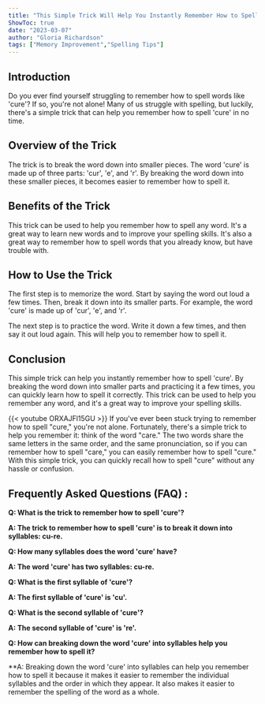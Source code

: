 ```yaml
---
title: "This Simple Trick Will Help You Instantly Remember How to Spell 'Cure'!"
ShowToc: true 
date: "2023-03-07"
author: "Gloria Richardson" 
tags: ["Memory Improvement","Spelling Tips"]
---
```

## Introduction

Do you ever find yourself struggling to remember how to spell words like 'cure'? If so, you're not alone! Many of us struggle with spelling, but luckily, there's a simple trick that can help you remember how to spell 'cure' in no time.

## Overview of the Trick

The trick is to break the word down into smaller pieces. The word 'cure' is made up of three parts: 'cur', 'e', and 'r'. By breaking the word down into these smaller pieces, it becomes easier to remember how to spell it. 

## Benefits of the Trick

This trick can be used to help you remember how to spell any word. It's a great way to learn new words and to improve your spelling skills. It's also a great way to remember how to spell words that you already know, but have trouble with.

## How to Use the Trick

The first step is to memorize the word. Start by saying the word out loud a few times. Then, break it down into its smaller parts. For example, the word 'cure' is made up of 'cur', 'e', and 'r'. 

The next step is to practice the word. Write it down a few times, and then say it out loud again. This will help you to remember how to spell it. 

## Conclusion

This simple trick can help you instantly remember how to spell 'cure'. By breaking the word down into smaller parts and practicing it a few times, you can quickly learn how to spell it correctly. This trick can be used to help you remember any word, and it's a great way to improve your spelling skills.

{{< youtube ORXAJFl15GU >}} 
If you've ever been stuck trying to remember how to spell "cure," you're not alone. Fortunately, there's a simple trick to help you remember it: think of the word "care." The two words share the same letters in the same order, and the same pronunciation, so if you can remember how to spell "care," you can easily remember how to spell "cure." With this simple trick, you can quickly recall how to spell "cure" without any hassle or confusion.

## Frequently Asked Questions (FAQ) :
**Q: What is the trick to remember how to spell 'cure'?**

**A: The trick to remember how to spell 'cure' is to break it down into syllables: cu-re.**

**Q: How many syllables does the word 'cure' have?**

**A: The word 'cure' has two syllables: cu-re.**

**Q: What is the first syllable of 'cure'?**

**A: The first syllable of 'cure' is 'cu'.**

**Q: What is the second syllable of 'cure'?**

**A: The second syllable of 'cure' is 're'.**

**Q: How can breaking down the word 'cure' into syllables help you remember how to spell it?**

**A: Breaking down the word 'cure' into syllables can help you remember how to spell it because it makes it easier to remember the individual syllables and the order in which they appear. It also makes it easier to remember the spelling of the word as a whole.





